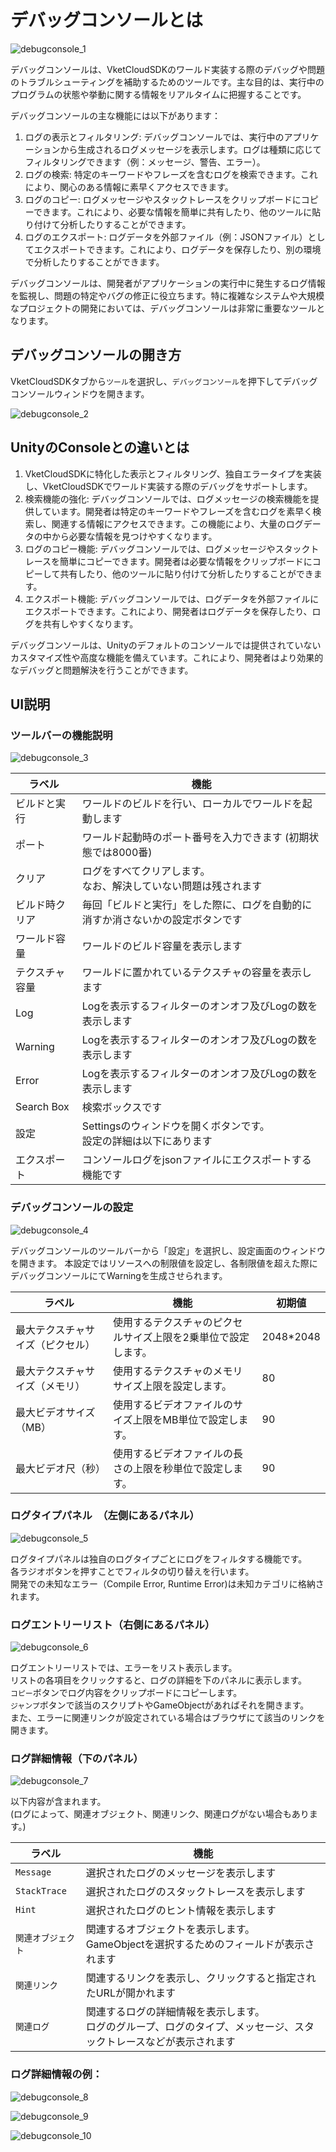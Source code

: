# デバッグコンソールとは

![debugconsole_1](./img/debugconsole_1.jpg)

デバッグコンソールは、VketCloudSDKのワールド実装する際のデバッグや問題のトラブルシューティングを補助するためのツールです。主な目的は、実行中のプログラムの状態や挙動に関する情報をリアルタイムに把握することです。

デバッグコンソールの主な機能には以下があります：

1. ログの表示とフィルタリング: デバッグコンソールでは、実行中のアプリケーションから生成されるログメッセージを表示します。ログは種類に応じてフィルタリングできます（例：メッセージ、警告、エラー）。
2. ログの検索: 特定のキーワードやフレーズを含むログを検索できます。これにより、関心のある情報に素早くアクセスできます。
3. ログのコピー: ログメッセージやスタックトレースをクリップボードにコピーできます。これにより、必要な情報を簡単に共有したり、他のツールに貼り付けて分析したりすることができます。
4. ログのエクスポート: ログデータを外部ファイル（例：JSONファイル）としてエクスポートできます。これにより、ログデータを保存したり、別の環境で分析したりすることができます。

デバッグコンソールは、開発者がアプリケーションの実行中に発生するログ情報を監視し、問題の特定やバグの修正に役立ちます。特に複雑なシステムや大規模なプロジェクトの開発においては、デバッグコンソールは非常に重要なツールとなります。

## デバッグコンソールの開き方
VketCloudSDKタブから`ツール`を選択し、`デバッグコンソール`を押下してデバッグコンソールウィンドウを開きます。

![debugconsole_2](./img/debugconsole_2_ja.jpg)

## UnityのConsoleとの違いとは
1. VketCloudSDKに特化した表示とフィルタリング、独自エラータイプを実装し、VketCloudSDKでワールド実装する際のデバッグをサポートします。
2. 検索機能の強化: デバッグコンソールでは、ログメッセージの検索機能を提供しています。開発者は特定のキーワードやフレーズを含むログを素早く検索し、関連する情報にアクセスできます。この機能により、大量のログデータの中から必要な情報を見つけやすくなります。
3. ログのコピー機能: デバッグコンソールでは、ログメッセージやスタックトレースを簡単にコピーできます。開発者は必要な情報をクリップボードにコピーして共有したり、他のツールに貼り付けて分析したりすることができます。
4. エクスポート機能: デバッグコンソールでは、ログデータを外部ファイルにエクスポートできます。これにより、開発者はログデータを保存したり、ログを共有しやすくなります。

デバッグコンソールは、Unityのデフォルトのコンソールでは提供されていないカスタマイズ性や高度な機能を備えています。これにより、開発者はより効果的なデバッグと問題解決を行うことができます。

## UI説明
### ツールバーの機能説明

![debugconsole_3](./img/debugconsole_3.jpg)

| ラベル | 機能 |
|----|----|
| ビルドと実行 |ワールドのビルドを行い、ローカルでワールドを起動します|
| ポート | ワールド起動時のポート番号を入力できます (初期状態では8000番) |
| クリア | ログをすべてクリアします。<br> なお、解決していない問題は残されます|
| ビルド時クリア | 毎回「ビルドと実行」をした際に、ログを自動的に消すか消さないかの設定ボタンです |
| ワールド容量 | ワールドのビルド容量を表示します |
| テクスチャ容量  | ワールドに置かれているテクスチャの容量を表示します |
| Log | Logを表示するフィルターのオンオフ及びLogの数を表示します |
| Warning | Logを表示するフィルターのオンオフ及びLogの数を表示します |
| Error | Logを表示するフィルターのオンオフ及びLogの数を表示します |
| Search Box | 検索ボックスです |
| 設定 | Settingsのウィンドウを開くボタンです。<br> 設定の詳細は以下にあります |
| エクスポート | コンソールログをjsonファイルにエクスポートする機能です |

### デバッグコンソールの設定

![debugconsole_4](./img/debugconsole_4_ja.jpg)

デバッグコンソールのツールバーから「設定」を選択し、設定画面のウィンドウを開きます。
本設定ではリソースへの制限値を設定し、各制限値を超えた際にデバッグコンソールにてWarningを生成させられます。

| ラベル | 機能 | 初期値 |
|----|----|----|
| 最大テクスチャサイズ（ピクセル） | 使用するテクスチャのピクセルサイズ上限を2乗単位で設定します。 | 2048*2048 |
| 最大テクスチャサイズ（メモリ） | 使用するテクスチャのメモリサイズ上限を設定します。  | 80 |
| 最大ビデオサイズ（MB） | 使用するビデオファイルのサイズ上限をMB単位で設定します。 | 90 |
| 最大ビデオ尺（秒）| 使用するビデオファイルの長さの上限を秒単位で設定します。 | 90 |

### ログタイプパネル　（左側にあるパネル）

![debugconsole_5](./img/debugconsole_5_ja.jpg)

ログタイプパネルは独自のログタイプごとにログをフィルタする機能です。<br>
各ラジオボタンを押すことでフィルタの切り替えを行います。<br>
開発での未知なエラー（Compile Error, Runtime Error)は未知カテゴリに格納されます。

### ログエントリーリスト（右側にあるパネル）

![debugconsole_6](./img/debugconsole_6_ja.jpg)

ログエントリーリストでは、エラーをリスト表示します。<br>
リストの各項目をクリックすると、ログの詳細を下のパネルに表示します。<br>
`コピー`ボタンでログ内容をクリップボードにコピーします。<br>
`ジャンプ`ボタンで該当のスクリプトやGameObjectがあればそれを開きます。<br>
また、エラーに関連リンクが設定されている場合はブラウザにて該当のリンクを開きます。

### ログ詳細情報（下のパネル）

![debugconsole_7](./img/debugconsole_7_ja.jpg)

以下内容が含まれます。<br>
(ログによって、関連オブジェクト、関連リンク、関連ログがない場合もあります。)

| ラベル | 機能 |
|----|----|
| `Message` | 選択されたログのメッセージを表示します |
| `StackTrace` | 選択されたログのスタックトレースを表示します |
| `Hint` | 選択されたログのヒント情報を表示します |
| `関連オブジェクト` | 関連するオブジェクトを表示します。<br> GameObjectを選択するためのフィールドが表示されます |
| `関連リンク` | 関連するリンクを表示し、クリックすると指定されたURLが開かれます |
| `関連ログ` | 関連するログの詳細情報を表示します。<br> ログのグループ、ログのタイプ、メッセージ、スタックトレースなどが表示されます |

### ログ詳細情報の例：

![debugconsole_8](./img/debugconsole_8_ja.jpg)

![debugconsole_9](./img/debugconsole_9_ja.jpg)

![debugconsole_10](./img/debugconsole_10_ja.jpg)
